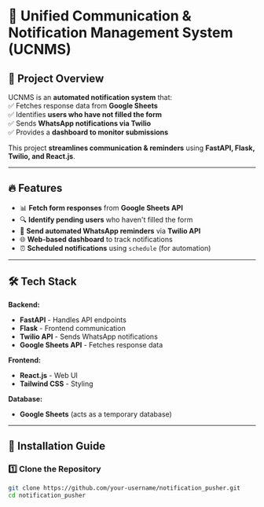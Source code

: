 # 🚀 Unified Communication & Notification Management System (UCNMS)

## 📌 Project Overview  
UCNMS is an **automated notification system** that:  
✅ Fetches response data from **Google Sheets**  
✅ Identifies **users who have not filled the form**  
✅ Sends **WhatsApp notifications via Twilio**  
✅ Provides a **dashboard to monitor submissions**  

This project **streamlines communication & reminders** using **FastAPI, Flask, Twilio, and React.js**.  

---

## 🔥 Features
- 📊 **Fetch form responses** from **Google Sheets API**
- 🔍 **Identify pending users** who haven't filled the form
- 📲 **Send automated WhatsApp reminders** via **Twilio API**
- 🌐 **Web-based dashboard** to track notifications
- ⏰ **Scheduled notifications** using `schedule` (for automation)

---

## 🛠️ Tech Stack  
**Backend:**  
- **FastAPI** - Handles API endpoints  
- **Flask** - Frontend communication  
- **Twilio API** - Sends WhatsApp notifications  
- **Google Sheets API** - Fetches response data  

**Frontend:**  
- **React.js** - Web UI  
- **Tailwind CSS** - Styling  

**Database:**  
- **Google Sheets** (acts as a temporary database)  

---

## 🚀 Installation Guide

### 1️⃣ Clone the Repository  
```bash
git clone https://github.com/your-username/notification_pusher.git
cd notification_pusher
